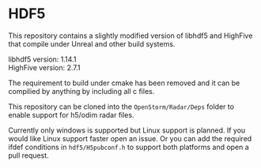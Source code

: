 # HDF5
This repository contains a slightly modified version of libhdf5 and HighFive that compile under Unreal and other build systems.

libhdf5 version: 1.14.1  
HighFive version: 2.7.1

The requirement to build under cmake has been removed and it can be compilied by anything by including all c files.

This repository can be cloned into the `OpenStorm/Radar/Deps` folder to enable support for h5/odim radar files.

Currently only windows is supported but Linux support is planned. If you would like Linux support faster open an issue. Or you can add the required ifdef conditions in `hdf5/H5pubconf.h` to support both platforms and open a pull request.
